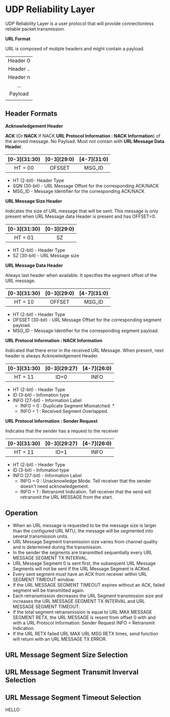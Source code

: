 # UDP Reliability Layer

UDP Reliability Layer is a user protocol that will provide connectionless reliable packet transmission.

**URL Format**

URL is composed of mutiple headers and might contain a payload.

| |
|:--:|
| Header 0 |
| Header .. |
| Header n |
| ... |
| Payload |
| |

## Header Formats

**Acknowledgement Header**

**ACK** (Or **NACK** If NACK **URL Protocol Information : NACK Information**) of the arrived message. No Payload. Must not contain with **URL Message Data Header**.


| \[0-3\](31:30) | \[0-3\](29:0) | \[4-7\](31:0) |
|:--------------:|:-------------:|:-------------:|
| HT = 00        | OFSSET        | MSG_ID        |


* HT (2-bit)- Header Type
* SQN (30-bit) - URL Message Offset for the corresponding ACK/NACK
* MSG_ID - Message Identifier for the corresponding ACK/NACK

**URL Message Size Header**

Indicates the size of URL message that will be sent. This message is only present when URL Message data Header is present and has OFFSET=0.

| \[0-3\](31:30) | \[0-3\](29:0) |
|:--------------:|:-------------:|
| HT = 01        |  SZ           |

* HT (2-bit) - Header Type
* SZ (30-bit) - URL Message size

**URL Message Data Header**

Always last header when available. It specifies the segment offset of the URL message.

| \[0-3\](31:30) | \[0-3\](29:0) | \[4-7\](31:0) |
|:--------------:|:-------------:|:-------------:|
| HT = 10        | OFFSET        | MSG_ID        |

* HT (2-bit) - Header Type
* OFSSET (30-bit) - URL Message Offset for the corresponding segment payload.
* MSG_ID - Message Identifier for the corresponding segment payload.

**URL Protocol Information : NACK Information**

Indicated that there error in the received URL Message. When present, next header is always Acknowledgement Header.

| \[0-3\](31:30) | \[0-3\](29:27) | \[4-7\](26:0) |
|:--------------:|:-------------:|:--------------:|
| HT = 11        | ID=0          | INFO           |

* HT (2-bit) - Header Type
* ID (3-bit) - Infomation type
* INFO (27-bit) - Information Label
  * INFO = 0 : Duplicate Segment Mismatched. *
  * INFO = 1 : Received Segment Overlapped.


**URL Protocol Information : Sender Request**

Indicates that the sender has a request to the receiver

| \[0-3\](31:30) | \[0-3\](29:27) | \[4-7\](26:0) |
|:--------------:|:-------------:|:--------------:|
| HT = 11        | ID=1          | INFO           |

* HT (2-bit) - Header Type
* ID (3-bit) - Infomation type
* INFO (27-bit) - Information Label
  * INFO = 0 : Unacknowledge Mode. Tell receiver that the sender doesn't need acknowledgement.
  * INFO = 1 : Retransmit Indication. Tell receiver that the send will retransmit the URL MESSAGE from the start.


## Operation
* When an URL message is requested to be the message size is larger than the configured URL MTU, the message will be segmented into several transmission units.
* URL Message Segment transmission size varies from channel quality and is determined during the transmission.
* In the sender the segments are transmitted sequentially every URL MESSAGE SEGMENT TX INTERVAL.
* URL Message Segment 0 is sent first, the subsequent URL Message Segments will not be sent if the URL Message Segment is ACKed.
* Every sent segment must have an ACK from receiver within URL SEGMENT TIMEOUT window.
* If the URL MESSAGE SEGMENT TIMEOUT expires without an ACK, failed segment will be transmitted again.
* Each retransmission decreases the URL Segment transmission size and increases the URL MESSAGE SEGMENT TX INTERVAL and URL MESSAGE SEGMENT TIMEOUT. 
* If the total segment retransmission is equal to URL MAX MESSAGE SEGMENT RETX, the URL MESSAGE is resent from offset 0 with and with a URL Protocol Information: Sender Request INFO = Retransmit Indication. 
* If the URL RETX failed URL MAX URL MSG RETX times, send function will return with an URL MESSAGE TX ERROR.

## URL Message Segment Size Selection
## URL Message Segment Transmit Inverval Selection
## URL Message Segment Timeout Selection
HELLO
